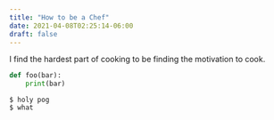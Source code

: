 ```yaml
---
title: "How to be a Chef"
date: 2021-04-08T02:25:14-06:00
draft: false
---
```


I find the hardest part of cooking to be finding the motivation to cook.

```python
def foo(bar):
    print(bar)
```

```shell
$ holy pog
$ what
```
